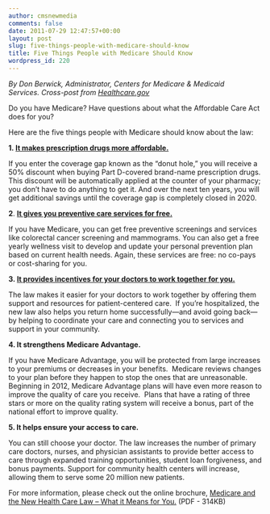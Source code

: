 ```yaml
---
author: cmsnewmedia
comments: false
date: 2011-07-29 12:47:57+00:00
layout: post
slug: five-things-people-with-medicare-should-know
title: Five Things People with Medicare Should Know
wordpress_id: 220
---
```







_By Don Berwick, Administrator, Centers for Medicare & Medicaid Services. Cross-post from [Healthcare.gov](http://www.healthcare.gov/news/blog/medicare07282011.html)_











Do you have Medicare? Have questions about what the Affordable Care Act does for you?

Here are the five things people with Medicare should know about the law:

**1. [It makes prescription drugs more affordable.](http://www.healthcare.gov/law/provisions/prescription/drugdiscounts.html)**

If you enter the coverage gap known as the “donut hole,” you will receive a 50% discount when buying Part D-covered brand-name prescription drugs. This discount will be automatically applied at the counter of your pharmacy; you don’t have to do anything to get it. And over the next ten years, you will get additional savings until the coverage gap is completely closed in 2020.

**2**. [**It gives you preventive care services for free.**](http://www.medicare.gov/navigation/manage-your-health/preventive-services/preventive-service-overview.aspx?AspxAutoDetectCookieSupport=1)

If you have Medicare, you can get free preventive screenings and services like colorectal cancer screening and mammograms. You can also get a free yearly wellness visit to develop and update your personal prevention plan based on current health needs. Again, these services are free: no co-pays or cost-sharing for you.

**3. [It provides incentives for your doctors to work together for you.](http://www.healthcare.gov/center/programs/partnership/)**

The law makes it easier for your doctors to work together by offering them support and resources for patient-centered care.  If you’re hospitalized, the new law also helps you return home successfully—and avoid going back—by helping to coordinate your care and connecting you to services and support in your community.

**4. It strengthens Medicare Advantage.**

If you have Medicare Advantage, you will be protected from large increases to your premiums or decreases in your benefits.  Medicare reviews changes to your plan before they happen to stop the ones that are unreasonable. Beginning in 2012, Medicare Advantage plans will have even more reason to improve the quality of care you receive.  Plans that have a rating of three stars or more on the quality rating system will receive a bonus, part of the national effort to improve quality.

**5. It helps ensure your access to care.**

You can still choose your doctor. The law increases the number of primary care doctors, nurses, and physician assistants to provide better access to care through expanded training opportunities, student loan forgiveness, and bonus payments. Support for community health centers will increase, allowing them to serve some 20 million new patients.

For more information, please check out the online brochure, [Medicare and the New Health Care Law – What it Means for You.](http://www.medicare.gov/Publications/Pubs/pdf/11467.pdf) (PDF - 314KB)


